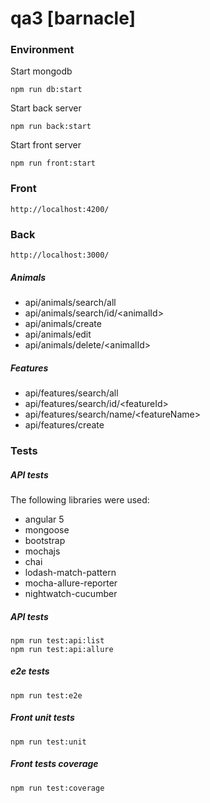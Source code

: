 # qa3 [barnacle]

### Environment

Start mongodb 
```
npm run db:start
```

Start back server
```
npm run back:start
```

Start front server
```
npm run front:start
```

### Front
```
http://localhost:4200/
```

### Back
```
http://localhost:3000/
```

##### Animals
 * api/animals/search/all
 * api/animals/search/id/\<animalId>
 * api/animals/create
 * api/animals/edit
 * api/animals/delete/\<animalId>
 
##### Features
 * api/features/search/all
 * api/features/search/id/\<featureId>
 * api/features/search/name/\<featureName>
 * api/features/create

 
### Tests

##### API tests
The following libraries were used:
* angular 5
* mongoose
* bootstrap
* mochajs
* chai
* lodash-match-pattern
* mocha-allure-reporter
* nightwatch-cucumber

##### API tests
 ```
 npm run test:api:list
 npm run test:api:allure
 ```
 
##### e2e tests
```
npm run test:e2e
```


##### Front unit tests
``` 
npm run test:unit
```

##### Front tests coverage
```
npm run test:coverage
```